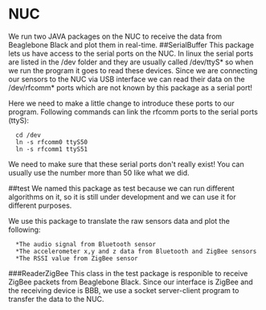 # NUC
We run two JAVA packages on the NUC to receive the data from Beaglebone Black and plot them in real-time.
##SerialBuffer
This package lets us have access to the serial ports on the NUC. In linux the serial ports are listed in the /dev folder and they are usually called /dev/ttyS* so when we run the program it goes to read these devices.
Since we are connecting our sensors to the NUC via USB interface we can read their data on the /dev/rfcomm* ports which are not known by this package as a serial port!

Here we need to make a little change to introduce these ports to our program. Following commands can link the rfcomm ports to the serial ports (ttyS):

      cd /dev
      ln -s rfcomm0 ttyS50
      ln -s rfcomm1 ttyS51

We need to make sure that these serial ports don't really exist! You can usually use the number more than 50 like what we did.

##test
We named this package as test because we can run different algorithms on it, so it is still under development and we can use it for different purposes.

We use this package to translate the raw sensors data and plot the following:
      
      *The audio signal from Bluetooth sensor
      *The accelerometer x,y and z data from Bluetooth and ZigBee sensors
      *The RSSI value from ZigBee sensor
      
###ReaderZigBee
This class in the test package is responible to receive ZigBee packets from Beaglebone Black. Since our interface is ZigBee and the receiving device is BBB, we use a socket server-client program to transfer the data to the NUC.
